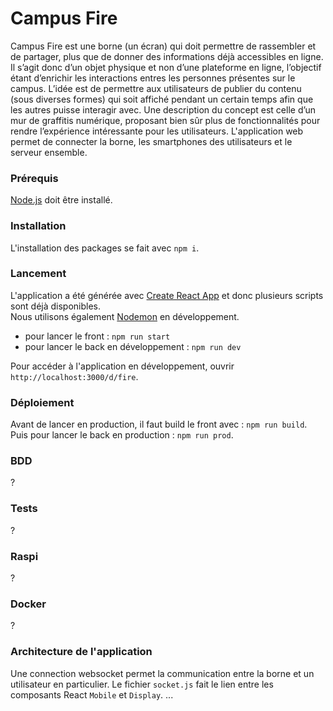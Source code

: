 # Campus Fire

Campus Fire est une borne (un écran) qui doit permettre de rassembler et de partager, plus que de donner des informations déjà accessibles en ligne. Il s’agit donc d’un objet physique et non d’une plateforme en ligne, l’objectif étant d’enrichir les interactions entres les personnes présentes sur le campus. L’idée est de permettre aux utilisateurs de publier du contenu (sous diverses formes) qui soit affiché pendant un certain temps afin que les autres puisse interagir avec. Une description du concept est celle d’un mur de graffitis numérique, proposant bien sûr plus de fonctionnalités pour rendre l’expérience intéressante pour les utilisateurs. L'application web permet de connecter la borne, les smartphones des utilisateurs et le serveur ensemble.


### Prérequis

[Node.js](https://nodejs.org/fr/) doit être installé.

### Installation

L'installation des packages se fait avec `npm i`.

### Lancement

L'application a été générée avec [Create React App](https://github.com/facebook/create-react-app) et donc plusieurs scripts sont déjà disponibles.\
Nous utilisons également [Nodemon](https://nodemon.io/) en développement.

* pour lancer le front : `npm run start`
* pour lancer le back en développement : `npm run dev`

Pour accéder à l'application en développement, ouvrir `http://localhost:3000/d/fire`.

### Déploiement

Avant de lancer en production, il faut build le front avec : `npm run build`.\
Puis pour lancer le back en production : `npm run prod`.

### BDD
?

### Tests
?

### Raspi
?

### Docker
?

### Architecture de l'application
Une connection websocket permet la communication entre la borne et un utilisateur en particulier. Le fichier `socket.js` fait le lien entre les composants React `Mobile` et `Display`.
...
